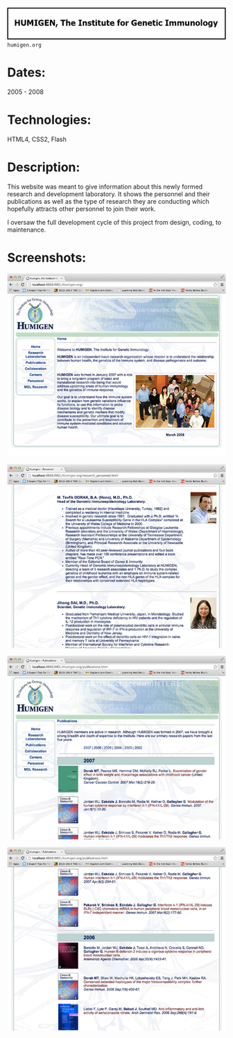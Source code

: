 ![Title](github/github_title_h.gif)  
`humigen.org`  

# Dates:  
2005 - 2008  
# Technologies:  
HTML4, CSS2, Flash
# Description:  
This website was meant to give information about this newly formed research and development laboratory.  It shows the personnel and their publications as well as the type of research they are conducting which hopefully attracts other personnel to join their work.  

I oversaw the full development cycle of this project from design, coding, to maintenance.  
# Screenshots:
![Screenshot](github/github_screenshot_h1.jpg)  

![Screenshot](github/github_screenshot_h2.jpg)  

![Screenshot](github/github_screenshot_h3.jpg)  

![Screenshot](github/github_screenshot_h4.jpg)  
